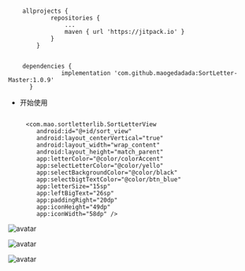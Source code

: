 

``` 

	allprojects {
			repositories {
				...
				maven { url 'https://jitpack.io' }
			}
		}
	
	
	dependencies {
	           implementation 'com.github.maogedadada:SortLetter-Master:1.0.9'
	  }
```
 
- 开始使用

```

     <com.mao.sortletterlib.SortLetterView
        android:id="@+id/sort_view"
        android:layout_centerVertical="true"
        android:layout_width="wrap_content"
        android:layout_height="match_parent"
        app:letterColor="@color/colorAccent"
        app:selectLetterColor="@color/yello"
        app:selectBackgroundColor="@color/black"
        app:selectbigtTextColor="@color/btn_blue"
        app:letterSize="15sp"
        app:leftBigText="26sp"
        app:paddingRight="20dp"
        app:iconHeight="49dp"
        app:iconWidth="58dp" />
```
![avatar](https://img-blog.csdnimg.cn/2019100809252764.jpg?x-oss-process=image/watermark,type_ZmFuZ3poZW5naGVpdGk,shadow_10,text_aHR0cHM6Ly9ibG9nLmNzZG4ubmV0L21hb2dlZGFkYWRh,size_16,color_FFFFFF,t_70)


![avatar](https://img-blog.csdnimg.cn/20191008092617198.jpg?x-oss-process=image/watermark,type_ZmFuZ3poZW5naGVpdGk,shadow_10,text_aHR0cHM6Ly9ibG9nLmNzZG4ubmV0L21hb2dlZGFkYWRh,size_16,color_FFFFFF,t_70)

![avatar](https://img-blog.csdnimg.cn/20191008092641837.jpg?x-oss-process=image/watermark,type_ZmFuZ3poZW5naGVpdGk,shadow_10,text_aHR0cHM6Ly9ibG9nLmNzZG4ubmV0L21hb2dlZGFkYWRh,size_16,color_FFFFFF,t_70)
